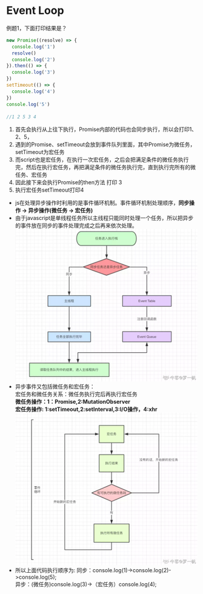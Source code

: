 # Event Loop  
例题1，下面打印结果是？

```js
new Promise((resolve) => {
  console.log('1')
  resolve()
  console.log('2')
}).then(() => {
  console.log('3')
})
setTimeout(() => {
  console.log('4')
})
console.log('5')

//1 2 5 3 4
```
1. 首先会执行从上往下执行，Promise内部的代码也会同步执行，所以会打印1、2、5，
2. 遇到的Promise、setTimeout会放到事件队列里面，其中Promise为微任务，setTimeout为宏任务
3. 而script也是宏任务，在执行一次宏任务，之后会把满足条件的微任务执行完，然后在执行宏任务，再把满足条件的微任务执行完，直到执行完所有的微任务、宏任务
4. 因此接下来会执行Promise的then方法 打印  3
5. 执行宏任务setTimeout打印4

- js在处理异步操作时利用的是事件循环机制。事件循环机制处理顺序，**同步操作 → 异步操作(微任务 → 宏任务)**
- 由于javascript是单线程任务所以主线程只能同时处理一个任务，所以把异步的事件放在同步的事件处理完成之后再来依次处理。
![EventLoop](../../img/EventLoop.png)  
- 异步事件又包括微任务和宏任务：  
  宏任务和微任务关系：微任务执行完后再执行宏任务  
  **微任务操作：1：Promise,2:MutationObserver**  
  **宏任务操作: 1:setTimeout,2:setInterval,3:I/O操作，4:xhr**
  ![EventLoop2](../../img/EventLoop2.png)    
- 所以上面代码执行顺序为:
同步：console.log(1)->console.log(2)->console.log(5);  
异步：(微任务)console.log(3)->（宏任务）console.log(4);